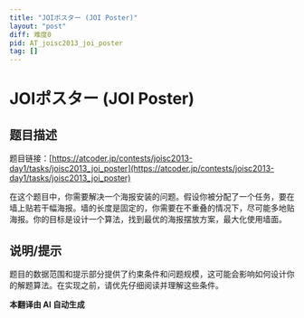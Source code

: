 ```yaml
---
title: "JOIポスター (JOI Poster)"
layout: "post"
diff: 难度0
pid: AT_joisc2013_joi_poster
tag: []
---
```


# JOIポスター (JOI Poster)

## 题目描述

题目链接：[https://atcoder.jp/contests/joisc2013-day1/tasks/joisc2013_joi_poster](https://atcoder.jp/contests/joisc2013-day1/tasks/joisc2013_joi_poster)

在这个题目中，你需要解决一个海报安装的问题。假设你被分配了一个任务，要在墙上贴若干幅海报。墙的长度是固定的，你需要在不重叠的情况下，尽可能多地贴海报。你的目标是设计一个算法，找到最优的海报摆放方案，最大化使用墙面。

## 说明/提示

题目的数据范围和提示部分提供了约束条件和问题规模，这可能会影响如何设计你的解题算法。在实现之前，请优先仔细阅读并理解这些条件。

 **本翻译由 AI 自动生成**

